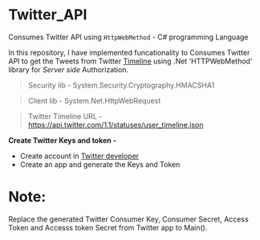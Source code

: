 # Twitter_API
Consumes Twitter API using `HttpWebMethod` - C# programming Language

In this repository, I have implemented funcationality to Consumes Twitter API to get the Tweets from Twitter [Timeline](https://api.twitter.com/1.1/statuses/user_timeline.json) using .Net 'HTTPWebMethod' library for _Server side_ Authorization. 

> Security lib - System.Security.Cryptography.HMACSHA1

> Client lib - System.Net.HttpWebRequest

> Twitter Timeline URL - https://api.twitter.com/1.1/statuses/user_timeline.json

**Create Twitter Keys and token -**
- Create account in [Twitter developer](https://developer.twitter.com/)
- Create an app and generate the Keys and Token 

# Note: 
Replace the generated Twitter Consumer Key, Consumer Secret, Access Token and Accesss token Secret from Twitter app to Main().
